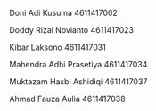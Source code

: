 Doni Adi Kusuma 4611417002

Doddy Rizal Novianto 4611417023

Kibar Laksono 4611417031

Mahendra Adhi Prasetiya 4611417034

Muktazam Hasbi Ashidiqi 4611417037

Ahmad Fauza Aulia 4611417038
